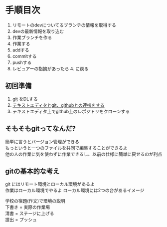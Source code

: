 # 手順目次
1. リモートのdevについてるブランチの情報を取得する
1. devの最新情報を取り込む
1. 作業ブランチを作る
1. 作業する
1. addする
1. commitする
1. pushする
1. レビュアーの指摘があったら 4. に戻る

## 初回準備  
1. [git](https://git-scm.com/) をDLする  
1. [テキストエディタとgit、githubとの連携をする](https://miya-system-works.com/blog/detail/vscode-github/)
1. テキストエディタ上でgithub上のレポジトリをクローンする

## そもそもgitってなんだ?
簡単に言うとバージョン管理ができる  
もっというと一つのファイルを共同で編集することができるよ  
他の人の作業に気を使わずに作業できるし、以前の仕様に簡単に戻せるのが利点  
  
## gitの基本的な考え  
git にはリモート環境とローカル環境があるよ  
作業はローカル環境でやるよ
ローカル環境には2つの台があるイメージ  
  

学校の宿題(作文)で環境の説明  
下書き = 実際の作業場  
清書 = ステージに上げる  
提出 = プッシュ  
